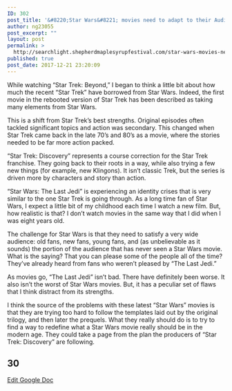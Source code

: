 ```yaml
---
ID: 302
post_title: '&#8220;Star Wars&#8221; movies need to adapt to their Audience'
author: ng23055
post_excerpt: ""
layout: post
permalink: >
  http://searchlight.shepherdmaplesyrupfestival.com/star-wars-movies-need-to-adapt-to-their-audience
published: true
post_date: 2017-12-21 23:20:09
---
```

While watching “Star Trek: Beyond,” I began to think a little bit about how much the recent “Star Trek” have borrowed from Star Wars. Indeed, the first movie in the rebooted version of Star Trek has been described as taking many elements from Star Wars.

This is a shift from Star Trek’s best strengths. Original episodes often tackled significant topics and action was secondary. This changed when Star Trek came back in the late 70’s and 80’s as a movie, where the stories needed to be far more action packed.

“Star Trek: Discovery” represents a course correction for the Star Trek franchise. They going back to their roots in a way, while also trying a few new things (for example, new Klingons). It isn’t classic Trek, but the series is driven more by characters and story than action.

“Star Wars: The Last Jedi” is experiencing an identity crises that is very similar to the one Star Trek is going through. As a long time fan of Star Wars, I expect a little bit of my childhood each time I watch a new film. But, how realistic is that? I don’t watch movies in the same way that I did when I was eight years old.

The challenge for Star Wars is that they need to satisfy a very wide audience: old fans, new fans, young fans, and (as unbelievable as it sounds) the portion of the audience that has never seen a Star Wars movie. What is the saying? That you can please some of the people all of the time? They’ve already heard from fans who weren’t pleased by “The Last Jedi.”

As movies go, “The Last Jedi” isn’t bad. There have definitely been worse. It also isn’t the worst of Star Wars movies. But, it has a peculiar set of flaws that I think distract from its strengths.

I think the source of the problems with these latest “Star Wars” movies is that they are trying too hard to follow the templates laid out by the original trilogy, and then later the prequels. What they really should do is to try to find a way to redefine what a Star Wars movie really should be in the modern age. They could take a page from the plan the producers of “Star Trek: Discovery” are following.

## 30 ##

<a href="https://docs.google.com/document/d/1mtRn6S6Mo6w65OP_9Glx3mbKzMNLVB-0aurED6Du4K8/edit?usp=sharing">Edit Google Doc</a>
